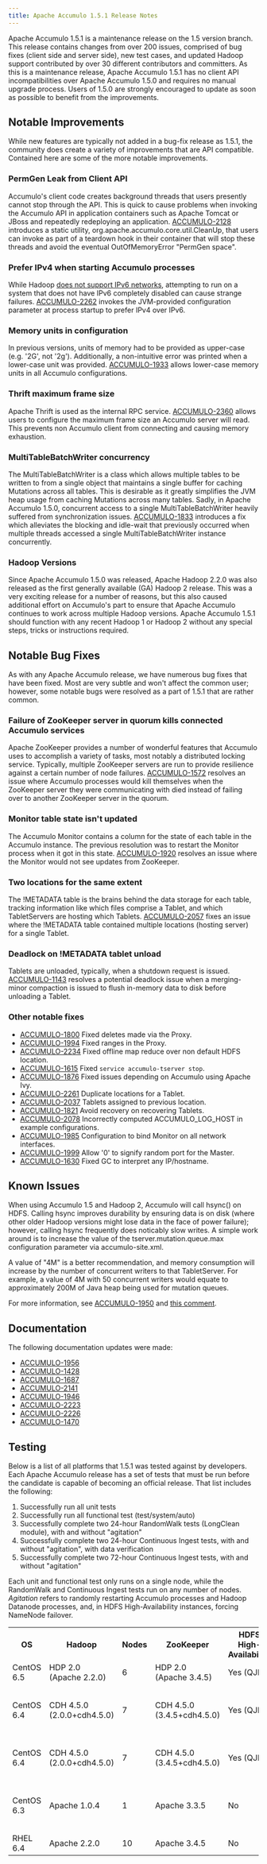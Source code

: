 ```yaml
---
title: Apache Accumulo 1.5.1 Release Notes
---
```


Apache Accumulo 1.5.1 is a maintenance release on the 1.5 version branch.
This release contains changes from over 200 issues, comprised of bug fixes
(client side and server side), new test cases, and updated Hadoop support
contributed by over 30 different contributors and committers.
As this is a maintenance release, Apache Accumulo 1.5.1 has no client API 
incompatibilities over Apache Accumulo 1.5.0 and requires no manual upgrade 
process. Users of 1.5.0 are strongly encouraged to update as soon as possible 
to benefit from the improvements.


## Notable Improvements

While new features are typically not added in a bug-fix release as 1.5.1, the
community does create a variety of improvements that are API compatible. Contained
here are some of the more notable improvements.

### PermGen Leak from Client API

Accumulo's client code creates background threads that users presently cannot 
stop through the API. This is quick to cause problems when invoking the Accumulo
API in application containers such as Apache Tomcat or JBoss and repeatedly 
redeploying an application. [ACCUMULO-2128][3] introduces a static utility, 
org.apache.accumulo.core.util.CleanUp, that users can invoke as part of a 
teardown hook in their container that will stop these threads and avoid 
the eventual OutOfMemoryError "PermGen space".

### Prefer IPv4 when starting Accumulo processes

While Hadoop [does not support IPv6 networks][28], attempting to run on a 
system that does not have IPv6 completely disabled can cause strange failures.
[ACCUMULO-2262][4] invokes the JVM-provided configuration parameter at process
startup to prefer IPv4 over IPv6.

### Memory units in configuration

In previous versions, units of memory had to be provided as upper-case (e.g. '2G', not '2g').
Additionally, a non-intuitive error was printed when a lower-case unit was provided.
[ACCUMULO-1933][7] allows lower-case memory units in all Accumulo configurations.

### Thrift maximum frame size

Apache Thrift is used as the internal RPC service. [ACCUMULO-2360][14] allows 
users to configure the maximum frame size an Accumulo server will read. This 
prevents non Accumulo client from connecting and causing memory exhaustion.

### MultiTableBatchWriter concurrency

The MultiTableBatchWriter is a class which allows multiple tables to be written to
from a single object that maintains a single buffer for caching Mutations across all tables. This is desirable
as it greatly simplifies the JVM heap usage from caching Mutations across
many tables. Sadly, in Apache Accumulo 1.5.0, concurrent access to a single MultiTableBatchWriter
heavily suffered from synchronization issues. [ACCUMULO-1833][35] introduces a fix
which alleviates the blocking and idle-wait that previously occurred when multiple threads accessed
a single MultiTableBatchWriter instance concurrently.

### Hadoop Versions

Since Apache Accumulo 1.5.0 was released, Apache Hadoop 2.2.0 was also released
as the first generally available (GA) Hadoop 2 release. This was a very exciting release
for a number of reasons, but this also caused additional effort on Accumulo's part to
ensure that Apache Accumulo continues to work across multiple Hadoop versions. Apache Accumulo 1.5.1
should function with any recent Hadoop 1 or Hadoop 2 without any special steps, tricks or instructions
required.


## Notable Bug Fixes

As with any Apache Accumulo release, we have numerous bug fixes that have been fixed. Most
are very subtle and won't affect the common user; however, some notable bugs were resolved 
as a part of 1.5.1 that are rather common.

### Failure of ZooKeeper server in quorum kills connected Accumulo services

Apache ZooKeeper provides a number of wonderful features that Accumulo uses to accomplish
a variety of tasks, most notably a distributed locking service. Typically, multiple ZooKeeper
servers are run to provide resilience against a certain number of node failures. [ACCUMULO-1572][13]
resolves an issue where Accumulo processes would kill themselves when the ZooKeeper server they
were communicating with died instead of failing over to another ZooKeeper server in the quorum.

### Monitor table state isn't updated

The Accumulo Monitor contains a column for the state of each table in the Accumulo instance.
The previous resolution was to restart the Monitor process when it got in this state.
[ACCUMULO-1920][25] resolves an issue where the Monitor would not see updates from ZooKeeper.

### Two locations for the same extent

The !METADATA table is the brains behind the data storage for each table, tracking information
like which files comprise a Tablet, and which TabletServers are hosting which Tablets. [ACCUMULO-2057][9]
fixes an issue where the !METADATA table contained multiple locations (hosting server) for
a single Tablet.

### Deadlock on !METADATA tablet unload

Tablets are unloaded, typically, when a shutdown request is issued. [ACCUMULO-1143][27] resolves
a potential deadlock issue when a merging-minor compaction is issued to flush in-memory data
to disk before unloading a Tablet.

### Other notable fixes

 * [ACCUMULO-1800][5] Fixed deletes made via the Proxy.
 * [ACCUMULO-1994][6] Fixed ranges in the Proxy.
 * [ACCUMULO-2234][8] Fixed offline map reduce over non default HDFS location.
 * [ACCUMULO-1615][15] Fixed `service accumulo-tserver stop`.
 * [ACCUMULO-1876][16] Fixed issues depending on Accumulo using Apache Ivy.
 * [ACCUMULO-2261][10] Duplicate locations for a Tablet.
 * [ACCUMULO-2037][11] Tablets assigned to previous location.
 * [ACCUMULO-1821][12] Avoid recovery on recovering Tablets.
 * [ACCUMULO-2078][20] Incorrectly computed ACCUMULO_LOG_HOST in example configurations.
 * [ACCUMULO-1985][21] Configuration to bind Monitor on all network interfaces.
 * [ACCUMULO-1999][22] Allow '0' to signify random port for the Master.
 * [ACCUMULO-1630][24] Fixed GC to interpret any IP/hostname.


## Known Issues

When using Accumulo 1.5 and Hadoop 2, Accumulo will call hsync() on HDFS.
Calling hsync improves durability by ensuring data is on disk (where other older 
Hadoop versions might lose data in the face of power failure); however, calling
hsync frequently does noticably slow writes. A simple work around is to increase 
the value of the tserver.mutation.queue.max configuration parameter via accumulo-site.xml.

A value of "4M" is a better recommendation, and memory consumption will increase by
the number of concurrent writers to that TabletServer. For example, a value of 4M with
50 concurrent writers would equate to approximately 200M of Java heap being used for
mutation queues.

For more information, see [ACCUMULO-1950][2] and [this comment][1].

## Documentation

The following documentation updates were made: 

 * [ACCUMULO-1956][18]
 * [ACCUMULO-1428][19]
 * [ACCUMULO-1687][29]
 * [ACCUMULO-2141][30]
 * [ACCUMULO-1946][31]
 * [ACCUMULO-2223][32]
 * [ACCUMULO-2226][33]
 * [ACCUMULO-1470][34]

## Testing

Below is a list of all platforms that 1.5.1 was tested against by developers. Each Apache Accumulo release
has a set of tests that must be run before the candidate is capable of becoming an official release. That list includes the following:

 1. Successfully run all unit tests
 2. Successfully run all functional test (test/system/auto)
 3. Successfully complete two 24-hour RandomWalk tests (LongClean module), with and without "agitation"
 4. Successfully complete two 24-hour Continuous Ingest tests, with and without "agitation", with data verification
 5. Successfully complete two 72-hour Continuous Ingest tests, with and without "agitation"

Each unit and functional test only runs on a single node, while the RandomWalk and Continuous Ingest tests run 
on any number of nodes. *Agitation* refers to randomly restarting Accumulo processes and Hadoop Datanode processes,
and, in HDFS High-Availability instances, forcing NameNode failover.
<table id="release_notes_testing">
  <tr>
    <th>OS</th>
    <th>Hadoop</th>
    <th>Nodes</th>
    <th>ZooKeeper</th>
    <th>HDFS High-Availability</th>
    <th>Tests</th>
  </tr>
  <tr>
    <td>CentOS 6.5</td>
    <td>HDP 2.0 (Apache 2.2.0)</td>
    <td>6</td>
    <td>HDP 2.0 (Apache 3.4.5)</td>
    <td>Yes (QJM)</td>
    <td>All required tests</td>
  </tr>
  <tr>
    <td>CentOS 6.4</td>
    <td>CDH 4.5.0 (2.0.0+cdh4.5.0)</td>
    <td>7</td>
    <td>CDH 4.5.0 (3.4.5+cdh4.5.0)</td>
    <td>Yes (QJM)</td>
    <td>Unit, functional and 24hr Randomwalk w/ agitation</td>
  </tr>
  <tr>
    <td>CentOS 6.4</td>
    <td>CDH 4.5.0 (2.0.0+cdh4.5.0)</td>
    <td>7</td>
    <td>CDH 4.5.0 (3.4.5+cdh4.5.0)</td>
    <td>Yes (QJM)</td>
    <td>2x 24/hr continuous ingest w/ verification</td>
  </tr>
  <tr>
    <td>CentOS 6.3</td>
    <td>Apache 1.0.4</td>
    <td>1</td>
    <td>Apache 3.3.5</td>
    <td>No</td>
    <td>Local testing, unit and functional tests</td>
  </tr>
  <tr>
    <td>RHEL 6.4</td>
    <td>Apache 2.2.0</td>
    <td>10</td>
    <td>Apache 3.4.5</td>
    <td>No</td>
    <td>Functional tests</td>
  </tr>
</table>

[1]: https://issues.apache.org/jira/browse/ACCUMULO-1905?focusedCommentId=13915208&page=com.atlassian.jira.plugin.system.issuetabpanels:comment-tabpanel#comment-13915208
[2]: https://issues.apache.org/jira/browse/ACCUMULO-1950
[3]: https://issues.apache.org/jira/browse/ACCUMULO-2128 
[4]: https://issues.apache.org/jira/browse/ACCUMULO-2262
[5]: https://issues.apache.org/jira/browse/ACCUMULO-1800
[6]: https://issues.apache.org/jira/browse/ACCUMULO-1994
[7]: https://issues.apache.org/jira/browse/ACCUMULO-1933
[8]: https://issues.apache.org/jira/browse/ACCUMULO-2234
[9]: https://issues.apache.org/jira/browse/ACCUMULO-2057
[10]: https://issues.apache.org/jira/browse/ACCUMULO-2261
[11]: https://issues.apache.org/jira/browse/ACCUMULO-2037
[12]: https://issues.apache.org/jira/browse/ACCUMULO-1821
[13]: https://issues.apache.org/jira/browse/ACCUMULO-1572
[14]: https://issues.apache.org/jira/browse/ACCUMULO-2360
[15]: https://issues.apache.org/jira/browse/ACCUMULO-1615
[16]: https://issues.apache.org/jira/browse/ACCUMULO-1876
[17]: https://issues.apache.org/jira/browse/ACCUMULO-2127
[18]: https://issues.apache.org/jira/browse/ACCUMULO-1956
[19]: https://issues.apache.org/jira/browse/ACCUMULO-1428
[20]: https://issues.apache.org/jira/browse/ACCUMULO-2078
[21]: https://issues.apache.org/jira/browse/ACCUMULO-1985
[22]: https://issues.apache.org/jira/browse/ACCUMULO-1999
[23]: https://issues.apache.org/jira/browse/ACCUMULO-2065
[24]: https://issues.apache.org/jira/browse/ACCUMULO-1630
[25]: https://issues.apache.org/jira/browse/ACCUMULO-1920
[27]: https://issues.apache.org/jira/browse/ACCUMULO-1143
[28]: http://wiki.apache.org/hadoop/HadoopIPv6
[29]: https://issues.apache.org/jira/browse/ACCUMULO-1687
[30]: https://issues.apache.org/jira/browse/ACCUMULO-2141
[31]: https://issues.apache.org/jira/browse/ACCUMULO-1946
[32]: https://issues.apache.org/jira/browse/ACCUMULO-2223
[33]: https://issues.apache.org/jira/browse/ACCUMULO-2226
[34]: https://issues.apache.org/jira/browse/ACCUMULO-1470
[35]: https://issues.apache.org/jira/browse/ACCUMULO-1833
